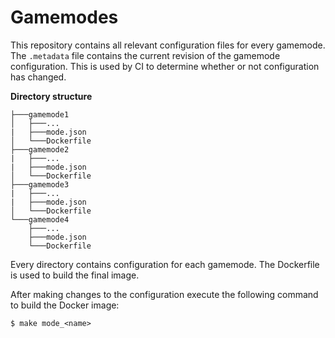 Gamemodes
=========

This repository contains all relevant configuration files for every gamemode.
The `.metadata` file contains the current revision of the gamemode configuration. This is used by CI to determine whether or not configuration has changed. 

**Directory structure**
```
├───gamemode1
│   ├───...
|   ├───mode.json
│   └───Dockerfile
├───gamemode2
|   ├───...
|   ├───mode.json
│   └───Dockerfile
├───gamemode3
|   ├───...
|   ├───mode.json
│   └───Dockerfile
└───gamemode4
    ├───...
    ├───mode.json
    └───Dockerfile
```
Every directory contains configuration for each gamemode. The Dockerfile is used to build the final image.


After making changes to the configuration execute the following command to build the Docker image:
```
$ make mode_<name>
```
